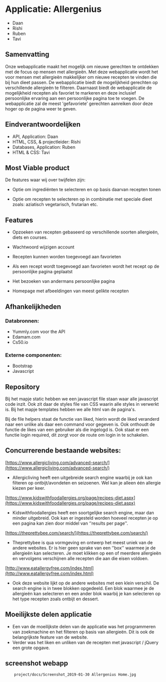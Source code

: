 # Applicatie: Allergenius

- Daan
- Rishi
- Ruben
- Tavi 

## Samenvatting

Onze webapplicatie maakt het mogelijk om nieuwe gerechten te ontdekken met de focus op mensen met allergieën. Met deze webapplicatie wordt het voor mensen met allergieën makkelijker om nieuwe recepten te vinden die bij hun dieet passen. De webapplicatie biedt de mogelijkheid gerechten op verschillende allergieën te filteren. Daarnaast biedt de webapplicatie de mogelijkheid recepten als favoriet te markeren en deze inclusief persoonlijke ervaring aan een persoonlijke pagina toe te voegen. De webapplicatie zal de meest 'gefavoriete’ gerechten aanreiken door deze hoger op de pagina weer te geven.

## Eindverantwoordelijken

- API, Application: Daan
- HTML, CSS, & projectleider: Rishi
- Databases, Application: Ruben
- HTML & CSS: Tavi



## Most Viable  product
De features waar wij over twijfelen zijn:

-   Optie om ingrediënten te selecteren en op basis daarvan recepten tonen

-   Optie om recepten te selecteren op in combinatie met speciale dieet zoals: aziatisch  vegetarisch, frutarian etc.

## Features

-   Opzoeken van recepten gebaseerd op verschillende soorten allergieën, diets en courses. 

-   Wachtwoord wijzigen account

-   Recepten kunnen worden toegevoegd aan favorieten

-   Als een recept wordt toegevoegd aan favorieten wordt het recept op de persoonlijke pagina geplaatst

-   Het bezoeken van andermans persoonlijke pagina

-   Homepage met afbeeldingen van meest gelikte recepten

## Afhankelijkheden

### Databronnen:
-   Yummly.com voor the API
-   Edamam.com
-   Cs50.io


### Externe componenten:

-   Bootstrap
-   Javascript

## Repository

Bij het mapje static hebben we een javascript file staan waar alle javascript code inzit. Ook zit daar de styles file van CSS waarin alle styles in verwerkt is. 
Bij het mapje templates hebben we alle html van de pagina's. 

Bij de file helpers staat de functie van liked, hierin wordt de liked veranderd naar een unlike als daar een command voor gegeven is. Ook onthoudt de functie de likes van een gebruiker als die ingelogd is. Ook staat er een functie login required, dit zorgt voor de route om login in te schakelen. 

## Concurrerende bestaande websites:
[https://www.allergicliving.com/advanced-search/](https://www.allergicliving.com/advanced-search/)

-   Allergicliving heeft een uitgebreide search engine waarbij je ook kan filteren op ontbijt/avondeten en seizoenen. Wel kan je alleen één allergie kiezen per keer.


[https://www.kidswithfoodallergies.org/page/recipes-diet.aspx](https://www.kidswithfoodallergies.org/page/recipes-diet.aspx)

-   Kidswithfoodallergies heeft een soortgelijke search engine, maar dan minder uitgebreid. Ook kan er ingesteld worden hoeveel recepten je op een pagina kan zien door middel van ‘'results per page’'.


[https://theprettybee.com/search/](https://theprettybee.com/search/)

-   Theprettybee is qua vormgeving en ontwerp het meest uniek van de andere websites. Er is hier geen sprake van een ‘'box’' waarmee je de allergieën kan selecteren. Je moet klikken op een of meerdere allergieën en vervolgens verschijnen alle recepten die aan die eisen voldoen.


[http://www.eatallergyfree.com/index.html](http://www.eatallergyfree.com/index.html)

-   Ook deze website lijkt op de andere websites met een klein verschil. De search engine is in twee blokken opgedeeld. Een blok waarmee je de allergieën kan selecteren en een ander blok waarbij je kan selecteren op het type recepten zoals ontbijt en dessert.

## Moeilijkste delen applicatie

-   Een van de moeilijkste delen van de applicatie was het programmeren van zoekmachine en het filteren op basis van allergieën.
Dit is ook de belangrijkste feature van de website.
-   Verder was het liken en unliken van de recepten met javascript / jQuery een grote opgave.


## screenshot webapp

        project/docs/Screenshot_2019-01-30 Allergenius Home.jpg
      
